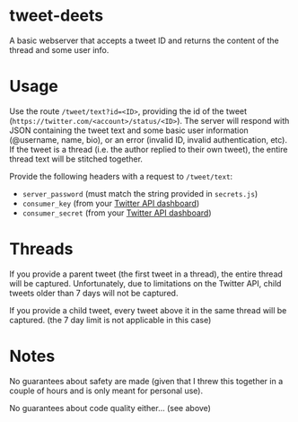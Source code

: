 # tweet-deets
A basic webserver that accepts a tweet ID and returns the content of the thread and some user info.

# Usage
Use the route `/tweet/text?id=<ID>`, providing the id of the tweet (`https://twitter.com/<account>/status/<ID>`).
The server will respond with JSON containing the tweet text and some basic user information (@username, name, bio), or an error (invalid ID, invalid authentication, etc).  If the tweet is a thread (i.e. the author replied to their own tweet), the entire thread text will be stitched together.

Provide the following headers with a request to `/tweet/text`:
- `server_password` (must match the string provided in `secrets.js`)
- `consumer_key` (from your [Twitter API dashboard](https://developer.twitter.com/en/portal/dashboard))
- `consumer_secret` (from your [Twitter API dashboard](https://developer.twitter.com/en/portal/dashboard))

# Threads
If you provide a parent tweet (the first tweet in a thread), the entire thread will be captured.  Unfortunately, due to limitations on the Twitter API, child tweets older than 7 days will not be captured.

If you provide a child tweet, every tweet above it in the same thread will be captured. (the 7 day limit is not applicable in this case)

# Notes
No guarantees about safety are made (given that I threw this together in a couple of hours and is only meant for personal use).

No guarantees about code quality either... (see above)
